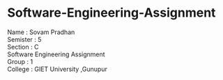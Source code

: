 # Software-Engineering-Assignment
Name : Sovam Pradhan
<br>
Semister : 5
<br>
Section : C
<br>
Software Engineering Assignment
<br>
Group : 1
<br>
College : GIET University ,Gunupur

